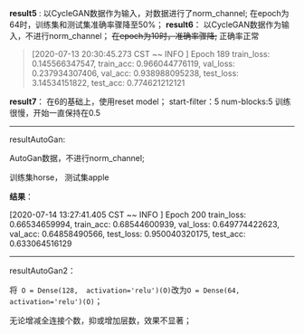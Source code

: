 **result5** :
	以CycleGAN数据作为输入，对数据进行了norm_channel;
	在epoch为64时，训练集和测试集准确率骤降至50%；
**result6**：
        以CycleGAN数据作为输入，不进行norm_channel；
	~~在epoch为10时，准确率骤降;~~
	正确率正常

>[2020-07-13 20:30:45.273 CST ~~ INFO    ] Epoch   189 train_loss: 0.145566347547, train_acc: 0.966044776119, val_loss: 0.237934307406, val_acc: 0.938988095238, test_loss: 3.14534151822, test_acc: 0.774621212121

**result7**：
	在6的基础上，使用reset model；
	start-filter：5
	num-blocks:5
	训练很慢，开始一直保持在0.5

-----------------------------

resultAutoGan:

  AutoGan数据，不进行norm_channel;

训练集horse， 测试集apple

**结果**：

[2020-07-14 13:27:41.405 CST ~~ INFO    ] Epoch   200 train_loss: 0.66534659994, train_acc: 0.68544600939, val_loss: 0.649774422623, val_acc: 0.64858490566, test_loss: 0.950040320175, test_acc: 0.633064516129

-------------------

resultAutoGan2：

 将` O = Dense(128,  activation='relu')(O)`改为`O = Dense(64,  activation='relu')(O)`；

无论增减全连接个数，抑或增加层数，效果不显著；